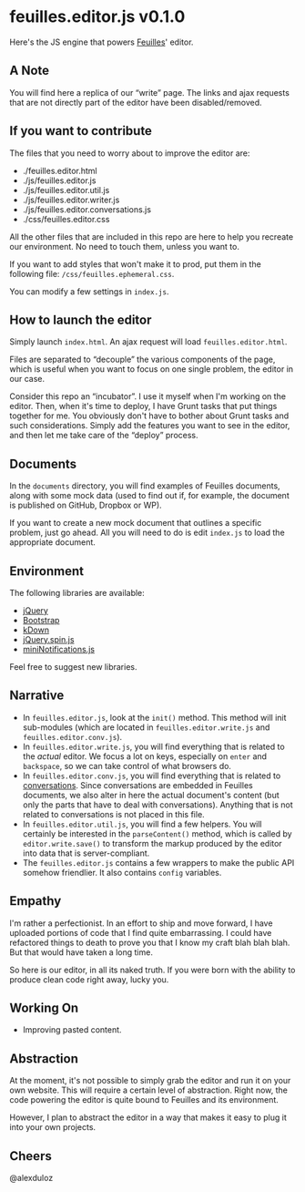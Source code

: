 # feuilles.editor.js v0.1.0

Here's the JS engine that powers [Feuilles](https://feuill.es)' editor.


## A Note

You will find here a replica of our “write” page. The links and ajax requests that are not directly part of the editor have been disabled/removed. 

## If you want to contribute

The files that you need to worry about to improve the editor are:

* ./feuilles.editor.html 
* ./js/feuilles.editor.js 
* ./js/feuilles.editor.util.js 
* ./js/feuilles.editor.writer.js 
* ./js/feuilles.editor.conversations.js 
* ./css/feuilles.editor.css 

All the other files that are included in this repo are here to help you recreate our environment. No need to touch them, unless you want to.

If you want to add styles that won't make it to prod, put them in the following file: `/css/feuilles.ephemeral.css`. 

You can modify a few settings in `index.js`.

## How to launch the editor

Simply launch `index.html`. An ajax request will load `feuilles.editor.html`. 

Files are separated to “decouple” the various components of the page, which is useful when you want to focus on one single problem, the editor in our case. 

Consider this repo an “incubator”. I use it myself when I'm working on the editor. Then, when it's time to deploy, I have Grunt tasks that put things together for me. You obviously don't have to bother about Grunt tasks and such considerations. Simply add the features you want to see in the editor, and then let me take care of the “deploy” process.

## Documents

In the `documents` directory, you will find examples of Feuilles documents, along with some mock data (used to find out if, for example, the document is published on GitHub, Dropbox or WP).

If you want to create a new mock document that outlines a specific problem, just go ahead. All you will need to do is edit `index.js` to load the appropriate document.

## Environment

The following libraries are available: 
* [jQuery](http://jquery.com/)
* [Bootstrap](http://getbootstrap.com/)
* [kDown](https://github.com/alexduloz/kDown)
* [jQuery.spin.js](http://fgnass.github.io/spin.js/)
* [miniNotifications.js](http://www.minijs.com/plugins/8/notification) 

Feel free to suggest new libraries.

## Narrative

* In `feuilles.editor.js`, look at the `init()` method. This method will init sub-modules (which are located in `feuilles.editor.write.js` and `feuilles.editor.conv.js`).
* In `feuilles.editor.write.js`, you will find everything that is related to the *actual* editor. We focus a lot on keys, especially on `enter` and `backspace`, so we can take control of what browsers do.
* In `feuilles.editor.conv.js`, you will find everything that is related to [conversations](https://github.com/feuilles/Editor/blob/gh-pages/CONVERSATIONS.md). Since conversations are embedded in Feuilles documents, we also alter in here the actual document's content (but only the parts that have to deal with conversations). Anything that is not related to conversations is not placed in this file.
* In `feuilles.editor.util.js`, you will find a few helpers. You will certainly be interested in the `parseContent()` method, which is called by `editor.write.save()` to transform the markup produced by the editor into data that is server-compliant.
* The `feuilles.editor.js` contains a few wrappers to make the public API somehow friendlier. It also contains `config` variables.


## Empathy

I'm rather a perfectionist. In an effort to ship and move forward, I have uploaded portions of code that I find quite embarrassing. I could have refactored things to death to prove you that I know my craft blah blah blah. But that would have taken a long time.

So here is our editor, in all its naked truth. If you were born with the ability to produce clean code right away, lucky you. 


## Working On

* Improving pasted content.


## Abstraction

At the moment, it's not possible to simply grab the editor and run it on your own website. This will require a certain level of abstraction. Right now, the code powering the editor is quite bound to Feuilles and its environment. 

However, I plan to abstract the editor in a way that makes it easy to plug it into your own projects.

## Cheers

@alexduloz